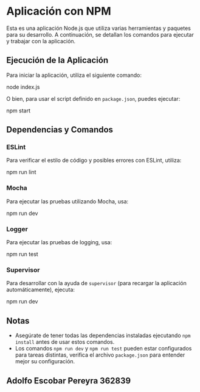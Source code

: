 # Aplicación con NPM

Esta es una aplicación Node.js que utiliza varias herramientas y paquetes para su desarrollo. A continuación, se detallan los comandos para ejecutar y trabajar con la aplicación.

## Ejecución de la Aplicación

Para iniciar la aplicación, utiliza el siguiente comando:

node index.js

O bien, para usar el script definido en `package.json`, puedes ejecutar:

npm start

## Dependencias y Comandos

### ESLint

Para verificar el estilo de código y posibles errores con ESLint, utiliza:

npm run lint

### Mocha

Para ejecutar las pruebas utilizando Mocha, usa:

npm run dev

### Logger

Para ejecutar las pruebas de logging, usa:

npm run test

### Supervisor

Para desarrollar con la ayuda de `supervisor` (para recargar la aplicación automáticamente), ejecuta:

npm run dev

## Notas

- Asegúrate de tener todas las dependencias instaladas ejecutando `npm install` antes de usar estos comandos.
- Los comandos `npm run dev` y `npm run test` pueden estar configurados para tareas distintas, verifica el archivo `package.json` para entender mejor su configuración.

## Adolfo Escobar Pereyra 362839

